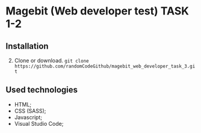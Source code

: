 # Magebit (Web developer test) TASK 1-2

## Installation

2. Clone or download.
```git clone https://github.com/randomCodeGithub/magebit_web_developer_task_3.git```

## Used technologies

* HTML;
* CSS (SASS);
* Javascript;
* Visual Studio Code;
